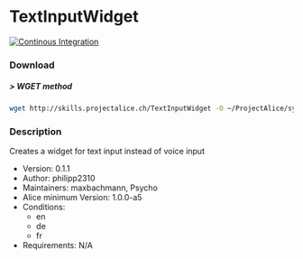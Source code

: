 # TextInputWidget

[![Continous Integration](https://gitlab.com/project-alice-assistant/skills/skill_TextInputWidget/badges/master/pipeline.svg)](https://gitlab.com/project-alice-assistant/skills/skill_TextInputWidget/pipelines/latest)

### Download

##### > WGET method
```bash
wget http://skills.projectalice.ch/TextInputWidget -O ~/ProjectAlice/system/skillInstallTickets/TextInputWidget.install
```

### Description
Creates a widget for text input instead of voice input

- Version: 0.1.1
- Author: philipp2310
- Maintainers: maxbachmann, Psycho
- Alice minimum Version: 1.0.0-a5
- Conditions:
  - en
  - de
  - fr
- Requirements: N/A

